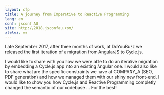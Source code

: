 ```yaml
---
layout: cfp
title: A journey from Imperative to Reactive Programming
lang: en
conf: jsconf AU
site: http://2018.jsconfau.com/ 
status: na
---
```


Late September 2017, after three months of work, at DoYouBuzz we released the first iteration of a migration from AngularJS to Cycle.js.

I would like to share with you how we were able to do an iterative migration by embedding a Cycle.js app into an existing Angular one.
I would also like to share what are the specific constraints we have at COMPANY_A (SEO, PDF generation) and how we managed them with our shiny new front-end. 
I would like to show you how Cycle.js and Reactive Programming completly changed the semantic of our codebase ... For the best!
